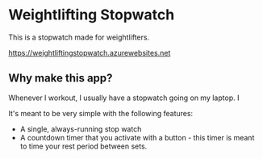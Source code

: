 # Weightlifting Stopwatch

This is a stopwatch made for weightlifters.

https://weightliftingstopwatch.azurewebsites.net

## Why make this app?

Whenever I workout, I usually have a stopwatch going on my laptop. I 

It's meant to be very simple with the following features:
- A single, always-running stop watch
- A countdown timer that you activate with a button - this timer is meant to time your rest period between sets.
